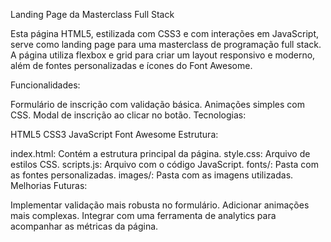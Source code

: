 Landing Page da Masterclass Full Stack

Esta página HTML5, estilizada com CSS3 e com interações em JavaScript, serve como landing page para uma masterclass de programação full stack. A página utiliza flexbox e grid para criar um layout responsivo e moderno, além de fontes personalizadas e ícones do Font Awesome.

Funcionalidades:

Formulário de inscrição com validação básica.
Animações simples com CSS.
Modal de inscrição ao clicar no botão.
Tecnologias:

HTML5
CSS3
JavaScript
Font Awesome
Estrutura:

index.html: Contém a estrutura principal da página.
style.css: Arquivo de estilos CSS.
scripts.js: Arquivo com o código JavaScript.
fonts/: Pasta com as fontes personalizadas.
images/: Pasta com as imagens utilizadas.
Melhorias Futuras:

Implementar validação mais robusta no formulário.
Adicionar animações mais complexas.
Integrar com uma ferramenta de analytics para acompanhar as métricas da página.